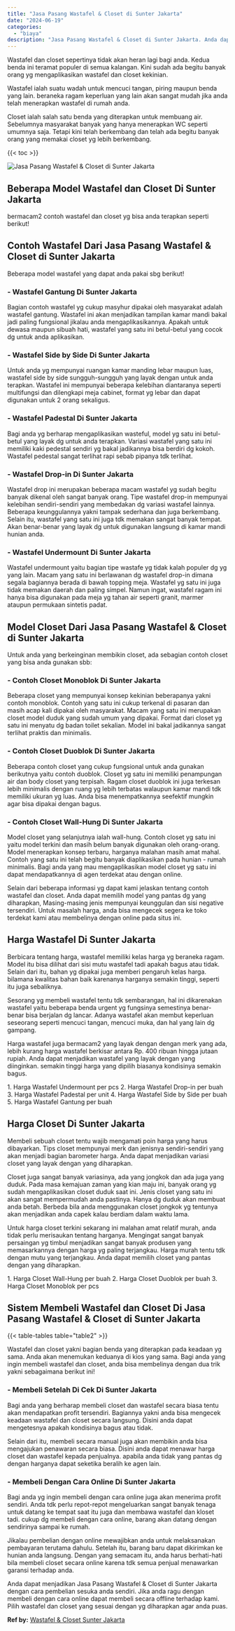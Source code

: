 ```yaml
---
title: "Jasa Pasang Wastafel & Closet di Sunter Jakarta"
date: "2024-06-19"
categories: 
  - "biaya"
description: "Jasa Pasang Wastafel & Closet di Sunter Jakarta. Anda dapat menjadikan Jasa Pasang Wastafel & Closet di Sunter Jakarta dengan cara pembelian sesuka anda send..."
---
```


Wastafel dan closet sepertinya tidak akan heran lagi bagi anda. Kedua benda ini teramat populer di semua kalangan. Kini sudah ada begitu banyak orang yg mengaplikasikan wastafel dan closet kekinian.

Wastafel ialah suatu wadah untuk mencuci tangan, piring maupun benda yang lain. beraneka ragam keperluan yang lain akan sangat mudah jika anda telah menerapkan wastafel di rumah anda.

Closet ialah salah satu benda yang diterapkan untuk membuang air. Sebelumnya masyarakat banyak yang hanya menerapkan WC seperti umumnya saja. Tetapi kini telah berkembang dan telah ada begitu banyak orang yang memakai closet yg lebih berkembang.

{{< toc >}}

![Jasa Pasang Wastafel & Closet di Sunter Jakarta](/images/wastafel-closet-murah22.png)

## Beberapa Model Wastafel dan Closet Di Sunter Jakarta

bermacam2 contoh wastafel dan closet yg bisa anda terapkan seperti berikut!

## Contoh Wastafel Dari Jasa Pasang Wastafel & Closet di Sunter Jakarta

Beberapa model wastafel yang dapat anda pakai sbg berikut!

### \- Wastafel Gantung Di Sunter Jakarta

Bagian contoh wastafel yg cukup masyhur dipakai oleh masyarakat adalah wastafel gantung. Wastafel ini akan menjadikan tampilan kamar mandi bakal jadi paling fungsional jikalau anda mengaplikasikannya. Apakah untuk dewasa maupun sibuah hati, wastafel yang satu ini betul-betul yang cocok dg untuk anda aplikasikan.

### \- Wastafel Side by Side Di Sunter Jakarta

Untuk anda yg mempunyai ruangan kamar manding lebar maupun luas, wastafel side by side sungguh-sungguh yang layak dengan untuk anda terapkan. Wastafel ini mempunyai beberapa kelebihan diantaranya seperti multifungsi dan dilengkapi meja cabinet, format yg lebar dan dapat digunakan untuk 2 orang sekaligus.

### \- Wastafel Padestal Di Sunter Jakarta

Bagi anda yg berharap mengaplikasikan wasteful, model yg satu ini betul-betul yang layak dg untuk anda terapkan. Variasi wastafel yang satu ini memiliki kaki pedestal sendiri yg bakal jadikannya bisa berdiri dg kokoh. Wastafel pedestal sangat terlihat rapi sebab pipanya tdk terlihat.

### \- Wastafel Drop-in Di Sunter Jakarta

Wastafel drop ini merupakan beberapa macam wastafel yg sudah begitu banyak dikenal oleh sangat banyak orang. Tipe wastafel drop-in mempunyai kelebihan sendiri-sendiri yang membedakan dg variasi wastafel lainnya. Beberapa keunggulannya yakni tampak sederhana dan juga berkembang. Selain itu, wastafel yang satu ini juga tdk memakan sangat banyak tempat. Akan benar-benar yang layak dg untuk digunakan langsung di kamar mandi hunian anda.

### \- Wastafel Undermount Di Sunter Jakarta

Wastafel undermount yaitu bagian tipe wastafe yg tidak kalah populer dg yg yang lain. Macam yang satu ini berlawanan dg wastafel drop-in dimana segala bagiannya berada di bawah topping meja. Wastafel yg satu ini juga tidak memakan daerah dan paling simpel. Namun ingat, wastafel ragam ini hanya bisa digunakan pada meja yg tahan air seperti granit, marmer ataupun permukaan sintetis padat.

## Model Closet Dari Jasa Pasang Wastafel & Closet di Sunter Jakarta

Untuk anda yang berkeinginan membikin closet, ada sebagian contoh closet yang bisa anda gunakan sbb:

### \- Contoh Closet Monoblok Di Sunter Jakarta

Beberapa closet yang mempunyai konsep kekinian beberapanya yakni contoh monoblok. Contoh yang satu ini cukup terkenal di pasaran dan masih acap kali dipakai oleh masyarakat. Macam yang satu ini merupakan closet model duduk yang sudah umum yang dipakai. Format dari closet yg satu ini menyatu dg badan toilet sekalian. Model ini bakal jadikannya sangat terlihat praktis dan minimalis.

### \- Contoh Closet Duoblok Di Sunter Jakarta

Beberapa contoh closet yang cukup fungsional untuk anda gunakan berikutnya yaitu contoh duoblok. Closet yg satu ini memiliki penampungan air dan body closet yang terpisah. Ragam closet duoblok ini juga terkesan lebih minimalis dengan ruang yg lebih terbatas walaupun kamar mandi tdk memiliki ukuran yg luas. Anda bisa menempatkannya seefektif mungkin agar bisa dipakai dengan bagus.

### \- Contoh Closet Wall-Hung Di Sunter Jakarta

Model closet yang selanjutnya ialah wall-hung. Contoh closet yg satu ini yaitu model terkini dan masih belum banyak digunakan oleh orang-orang. Model menerapkan konsep terbaru, harganya malahan masih amat mahal. Contoh yang satu ini telah begitu banyak diaplikasikan pada hunian - rumah minimalis. Bagi anda yang mau mengaplikasikan model closet yg satu ini dapat mendapatkannya di agen terdekat atau dengan online.

Selain dari beberapa informasi yg dapat kami jelaskan tentang contoh wastafel dan closet. Anda dapat memilih model yang pantas dg yang diharapkan, Masing-masing jenis mempunyai keunggulan dan sisi negative tersendiri. Untuk masalah harga, anda bisa mengecek segera ke toko terdekat kami atau membelinya dengan online pada situs ini.

## Harga Wastafel Di Sunter Jakarta

Berbicara tentang harga, wastafel memiliki kelas harga yg beraneka ragam. Model itu bisa dilihat dari sisi mutu wastafel tadi apakah bagus atau tidak. Selain dari itu, bahan yg dipakai juga memberi pengaruh kelas harga. bilamana kwalitas bahan baik karenanya harganya semakin tinggi, seperti itu juga sebaliknya.

Sesorang yg membeli wastafel tentu tdk sembarangan, hal ini dikarenakan wastafel yaitu beberapa benda urgent yg fungsinya semestinya benar-benar bisa berjalan dg lancar. Adanya wastafel akan membut keperluan seseorang seperti mencuci tangan, mencuci muka, dan hal yang lain dg gampang.

Harga wastafel juga bermacam2 yang layak dengan dengan merk yang ada, lebih kurang harga wastafel berkisar antara Rp. 400 ribuan hingga jutaan rupiah. Anda dapat menjadikan wastafel yang layak dengan yang diinginkan. semakin tinggi harga yang dipilih biasanya kondisinya semakin bagus.

1\. Harga Wastafel Undermount per pcs 2. Harga Wastafel Drop-in per buah 3. Harga Wastafel Padestal per unit 4. Harga Wastafel Side by Side per buah 5. Harga Wastafel Gantung per buah

## Harga Closet Di Sunter Jakarta

Membeli sebuah closet tentu wajib mengamati poin harga yang harus dibayarkan. Tips closet mempunyai merk dan jenisnya sendiri-sendiri yang akan menjadi bagian barometer harga. Anda dapat menjadikan variasi closet yang layak dengan yang diharapkan.

Closet juga sangat banyak variasinya, ada yang jongkok dan ada juga yang duduk. Pada masa kemajuan zaman yang kian maju ini, banyak orang yg sudah mengaplikasikan closet duduk saat ini. Jenis closet yang satu ini akan sangat mempermudah anda pastinya. Hanya dg duduk akan membuat anda betah. Berbeda bila anda menggunakan closet jongkok yg tentunya akan menjadikan anda capek kalau berdiam dalam waktu lama.

Untuk harga closet terkini sekarang ini malahan amat relatif murah, anda tidak perlu merisaukan tentang harganya. Mengingat sangat banyak persaingan yg timbul menjadikan sangat banyak produsen yang memasarkannya dengan harga yg paling terjangkau. Harga murah tentu tdk dengan mutu yang terjangkau. Anda dapat memilih closet yang pantas dengan yang diharapkan.

1\. Harga Closet Wall-Hung per buah 2. Harga Closet Duoblok per buah 3. Harga Closet Monoblok per pcs

## Sistem Membeli Wastafel dan Closet Di Jasa Pasang Wastafel & Closet di Sunter Jakarta

{{< table-tables table="table2" >}}

Wastafel dan closet yakni bagian benda yang diterapkan pada keadaan yg sama. Anda akan menemukan keduanya di kios yang sama. Bagi anda yang ingin membeli wastafel dan closet, anda bisa membelinya dengan dua trik yakni sebagaimana berikut ini!

### \- Membeli Setelah Di Cek Di Sunter Jakarta

Bagi anda yang berharap membeli closet dan wastafel secara biasa tentu akan mendapatkan profit tersendiri. Bagiannya yakni anda bisa mengecek keadaan wastafel dan closet secara langsung. Disini anda dapat mengetesnya apakah kondisinya bagus atau tidak.

Selain dari itu, membeli secara manual juga akan membikin anda bisa mengajukan penawaran secara biasa. Disini anda dapat menawar harga closet dan wastafel kepada penjualnya. apabila anda tidak yang pantas dg dengan harganya dapat seketika beralih ke agen lain.

### \- Membeli Dengan Cara Online Di Sunter Jakarta

Bagi anda yg ingin membeli dengan cara online juga akan menerima profit sendiri. Anda tdk perlu repot-repot mengeluarkan sangat banyak tenaga untuk datang ke tempat saat itu juga dan membawa wastafel dan kloset tadi. cukup dg membeli dengan cara online, barang akan datang dengan sendirinya sampai ke rumah.

Jikalau pembelian dengan online mewajibkan anda untuk melaksanakan pembayaran terutama dahulu. Setelah itu, barang baru dapat dikirimkan ke hunian anda langsung. Dengan yang semacam itu, anda harus berhati-hati bila membeli closet secara online karena tdk semua penjual menawarkan garansi terhadap anda.

Anda dapat menjadikan Jasa Pasang Wastafel & Closet di Sunter Jakarta dengan cara pembelian sesuka anda sendiri. Jika anda ragu dengan membeli dengan cara online dapat membeli secara offline terhadap kami. Pilih wastafel dan closet yang sesuai dengan yg diharapkan agar anda puas.

**Ref by:** [Wastafel & Closet Sunter Jakarta](https://id.wikipedia.org/wiki/Wastafel)
